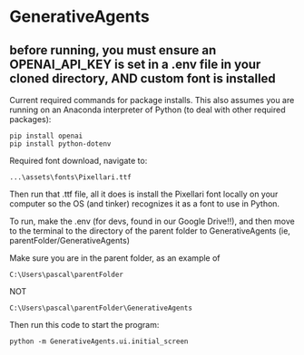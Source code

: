 # GenerativeAgents

## before running, you must ensure an OPENAI_API_KEY is set in a .env file in your cloned directory, AND custom font is installed

Current required commands for package installs. This also assumes you are running on an Anaconda interpreter of Python (to deal with other required packages):
```
pip install openai
pip install python-dotenv
```

Required font download, navigate to:
```
...\assets\fonts\Pixellari.ttf
```
Then run that .ttf file, all it does is install the Pixellari font locally on your computer so the OS (and tinker) recognizes it as a font to use in Python.

To run, make the .env (for devs, found in our Google Drive!!), and then move to the terminal to the directory of the parent folder to GenerativeAgents (ie, parentFolder/GenerativeAgents)

Make sure you are in the parent folder, as an example of
```
C:\Users\pascal\parentFolder
```
NOT
```
C:\Users\pascal\parentFolder\GenerativeAgents
```

Then run this code to start the program:
```
python -m GenerativeAgents.ui.initial_screen
```
